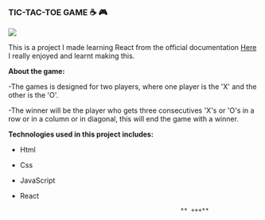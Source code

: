 ### TIC-TAC-TOE GAME  ☕ 🎮 

[![](https://cdn5.dibujos.net/dibujos/pintar/tres-en-raya.gif)](https://cdn5.dibujos.net/dibujos/pintar/tres-en-raya.gif)

This is a project I made learning React from the official documentation [Here](https://es.reactjs.org/tutorial/tutorial.html#storing-a-history-of-moves "Here") I really enjoyed and learnt making this.

**About the game:**

-The games is designed for two players, where one player is the 'X' and the other is the 'O'.

-The winner will be the player who gets three consecutives 'X's or 'O's in a row or in a column or in diagonal, this will end the game with a winner.

**Technologies used in this project includes:**
- Html 
- Css 
- JavaScript
- React

                                                   ** +++**
